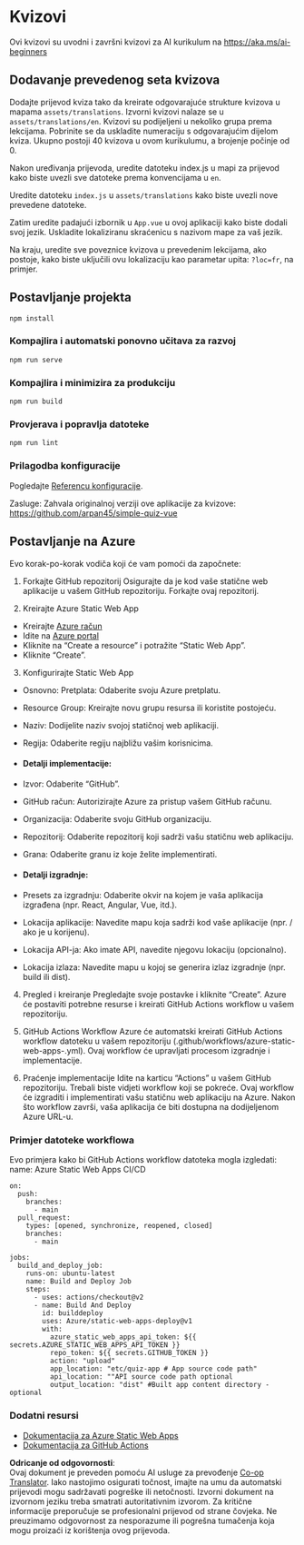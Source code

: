 <!--
CO_OP_TRANSLATOR_METADATA:
{
  "original_hash": "d699cf8509f74baa5b0b838de5cf0662",
  "translation_date": "2025-08-26T00:54:39+00:00",
  "source_file": "etc/quiz-app/README.md",
  "language_code": "hr"
}
-->
# Kvizovi

Ovi kvizovi su uvodni i završni kvizovi za AI kurikulum na https://aka.ms/ai-beginners

## Dodavanje prevedenog seta kvizova

Dodajte prijevod kviza tako da kreirate odgovarajuće strukture kvizova u mapama `assets/translations`. Izvorni kvizovi nalaze se u `assets/translations/en`. Kvizovi su podijeljeni u nekoliko grupa prema lekcijama. Pobrinite se da uskladite numeraciju s odgovarajućim dijelom kviza. Ukupno postoji 40 kvizova u ovom kurikulumu, a brojenje počinje od 0.

Nakon uređivanja prijevoda, uredite datoteku index.js u mapi za prijevod kako biste uvezli sve datoteke prema konvencijama u `en`.

Uredite datoteku `index.js` u `assets/translations` kako biste uvezli nove prevedene datoteke.

Zatim uredite padajući izbornik u `App.vue` u ovoj aplikaciji kako biste dodali svoj jezik. Uskladite lokaliziranu skraćenicu s nazivom mape za vaš jezik.

Na kraju, uredite sve poveznice kvizova u prevedenim lekcijama, ako postoje, kako biste uključili ovu lokalizaciju kao parametar upita: `?loc=fr`, na primjer.

## Postavljanje projekta

```
npm install
```

### Kompajlira i automatski ponovno učitava za razvoj

```
npm run serve
```

### Kompajlira i minimizira za produkciju

```
npm run build
```

### Provjerava i popravlja datoteke

```
npm run lint
```

### Prilagodba konfiguracije

Pogledajte [Referencu konfiguracije](https://cli.vuejs.org/config/).

Zasluge: Zahvala originalnoj verziji ove aplikacije za kvizove: https://github.com/arpan45/simple-quiz-vue

## Postavljanje na Azure

Evo korak-po-korak vodiča koji će vam pomoći da započnete:

1. Forkajte GitHub repozitorij
Osigurajte da je kod vaše statične web aplikacije u vašem GitHub repozitoriju. Forkajte ovaj repozitorij.

2. Kreirajte Azure Static Web App
- Kreirajte [Azure račun](http://azure.microsoft.com)
- Idite na [Azure portal](https://portal.azure.com) 
- Kliknite na “Create a resource” i potražite “Static Web App”.
- Kliknite “Create”.

3. Konfigurirajte Static Web App
- Osnovno: Pretplata: Odaberite svoju Azure pretplatu.
- Resource Group: Kreirajte novu grupu resursa ili koristite postojeću.
- Naziv: Dodijelite naziv svojoj statičnoj web aplikaciji.
- Regija: Odaberite regiju najbližu vašim korisnicima.

- #### Detalji implementacije:
- Izvor: Odaberite “GitHub”.
- GitHub račun: Autorizirajte Azure za pristup vašem GitHub računu.
- Organizacija: Odaberite svoju GitHub organizaciju.
- Repozitorij: Odaberite repozitorij koji sadrži vašu statičnu web aplikaciju.
- Grana: Odaberite granu iz koje želite implementirati.

- #### Detalji izgradnje:
- Presets za izgradnju: Odaberite okvir na kojem je vaša aplikacija izgrađena (npr. React, Angular, Vue, itd.).
- Lokacija aplikacije: Navedite mapu koja sadrži kod vaše aplikacije (npr. / ako je u korijenu).
- Lokacija API-ja: Ako imate API, navedite njegovu lokaciju (opcionalno).
- Lokacija izlaza: Navedite mapu u kojoj se generira izlaz izgradnje (npr. build ili dist).

4. Pregled i kreiranje
Pregledajte svoje postavke i kliknite “Create”. Azure će postaviti potrebne resurse i kreirati GitHub Actions workflow u vašem repozitoriju.

5. GitHub Actions Workflow
Azure će automatski kreirati GitHub Actions workflow datoteku u vašem repozitoriju (.github/workflows/azure-static-web-apps-<name>.yml). Ovaj workflow će upravljati procesom izgradnje i implementacije.

6. Praćenje implementacije
Idite na karticu “Actions” u vašem GitHub repozitoriju.
Trebali biste vidjeti workflow koji se pokreće. Ovaj workflow će izgraditi i implementirati vašu statičnu web aplikaciju na Azure.
Nakon što workflow završi, vaša aplikacija će biti dostupna na dodijeljenom Azure URL-u.

### Primjer datoteke workflowa

Evo primjera kako bi GitHub Actions workflow datoteka mogla izgledati:
name: Azure Static Web Apps CI/CD
```
on:
  push:
    branches:
      - main
  pull_request:
    types: [opened, synchronize, reopened, closed]
    branches:
      - main

jobs:
  build_and_deploy_job:
    runs-on: ubuntu-latest
    name: Build and Deploy Job
    steps:
      - uses: actions/checkout@v2
      - name: Build And Deploy
        id: builddeploy
        uses: Azure/static-web-apps-deploy@v1
        with:
          azure_static_web_apps_api_token: ${{ secrets.AZURE_STATIC_WEB_APPS_API_TOKEN }}
          repo_token: ${{ secrets.GITHUB_TOKEN }}
          action: "upload"
          app_location: "etc/quiz-app # App source code path"
          api_location: ""API source code path optional
          output_location: "dist" #Built app content directory - optional
```

### Dodatni resursi
- [Dokumentacija za Azure Static Web Apps](https://learn.microsoft.com/azure/static-web-apps/getting-started)
- [Dokumentacija za GitHub Actions](https://docs.github.com/actions/use-cases-and-examples/deploying/deploying-to-azure-static-web-app)

**Odricanje od odgovornosti**:  
Ovaj dokument je preveden pomoću AI usluge za prevođenje [Co-op Translator](https://github.com/Azure/co-op-translator). Iako nastojimo osigurati točnost, imajte na umu da automatski prijevodi mogu sadržavati pogreške ili netočnosti. Izvorni dokument na izvornom jeziku treba smatrati autoritativnim izvorom. Za kritične informacije preporučuje se profesionalni prijevod od strane čovjeka. Ne preuzimamo odgovornost za nesporazume ili pogrešna tumačenja koja mogu proizaći iz korištenja ovog prijevoda.